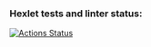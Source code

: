 ### Hexlet tests and linter status:
[![Actions Status](https://github.com/gReen7aRRow/python-project-51/workflows/hexlet-check/badge.svg)](https://github.com/gReen7aRRow/python-project-51/actions)